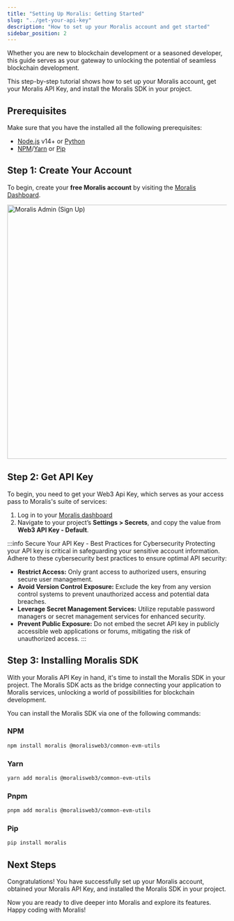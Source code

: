```yaml
---
title: "Setting Up Moralis: Getting Started"
slug: "../get-your-api-key"
description: "How to set up your Moralis account and get started"
sidebar_position: 2
---
```


Whether you are new to blockchain development or a seasoned developer, this guide serves as your gateway to unlocking the potential of seamless blockchain development.

This step-by-step tutorial shows how to set up your Moralis account, get your Moralis API Key, and install the Moralis SDK in your project.

## Prerequisites

Make sure that you have the installed all the following prerequisites:

- [Node.js](https://nodejs.org/) v14+ or [Python](https://www.python.org/downloads/)
- [NPM](https://www.npmjs.com/)/[Yarn](https://classic.yarnpkg.com/en/) or [Pip](https://pip.pypa.io/en/stable/)

## Step 1: Create Your Account

To begin, create your **free Moralis account** by visiting the [Moralis Dashboard](https://admin.moralis.io/register).

<img loading="eager" alt="Moralis Admin (Sign Up)" src="/img/content/d8b5b3d-Screen_Shot_2022-10-24_at_14.45.21.webp" width="1024" height="582" />

## Step 2: Get API Key

To begin, you need to get your Web3 Api Key, which serves as your access pass to Moralis's suite of services:

1. Log in to your [Moralis dashboard](https://admin.moralis.io/)
2. Navigate to your project’s **Settings > Secrets**, and copy the value from **Web3 API Key - Default**.

:::info Secure Your API Key - Best Practices for Cybersecurity
Protecting your API key is critical in safeguarding your sensitive account information. Adhere to these cybersecurity best practices to ensure optimal API security:

- **Restrict Access:** Only grant access to authorized users, ensuring secure user management.
- **Avoid Version Control Exposure:** Exclude the key from any version control systems to prevent unauthorized access and potential data breaches.
- **Leverage Secret Management Services:** Utilize reputable password managers or secret management services for enhanced security.
- **Prevent Public Exposure:** Do not embed the secret API key in publicly accessible web applications or forums, mitigating the risk of unauthorized access.
:::

## Step 3: Installing Moralis SDK

With your Moralis API Key in hand, it's time to install the Moralis SDK in your project. The Moralis SDK acts as the bridge connecting your application to Moralis services, unlocking a world of possibilities for blockchain development.

You can install the Moralis SDK via one of the following commands:

### NPM

```bash
npm install moralis @moralisweb3/common-evm-utils
```

### Yarn

```bash
yarn add moralis @moralisweb3/common-evm-utils
```

### Pnpm

```bash
pnpm add moralis @moralisweb3/common-evm-utils
```

### Pip

```bash
pip install moralis
```

## Next Steps

Congratulations! You have successfully set up your Moralis account, obtained your Moralis API Key, and installed the Moralis SDK in your project.

Now you are ready to dive deeper into Moralis and explore its features.
Happy coding with Moralis!
